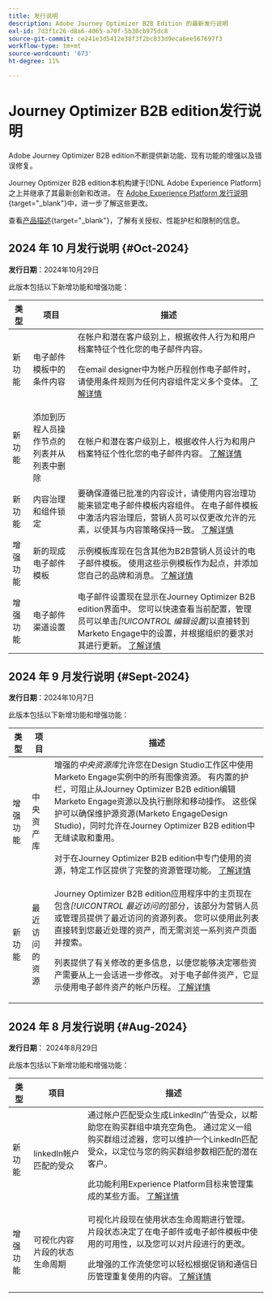 ```yaml
---
title: 发行说明
description: Adobe Journey Optimizer B2B Edition 的最新发行说明
exl-id: 7d3f1c26-d8a6-4065-a70f-5b30cb975dc8
source-git-commit: ce241e3d5412e38f3f2bc833d9eca6ee567697f3
workflow-type: tm+mt
source-wordcount: '673'
ht-degree: 11%

---
```


# Journey Optimizer B2B edition发行说明

Adobe Journey Optimizer B2B edition不断提供新功能、现有功能的增强以及错误修复。

Journey Optimizer B2B edition本机构建于[!DNL Adobe Experience Platform]之上并继承了其最新创新和改进。 在 [Adobe Experience Platform 发行说明](https://experienceleague.adobe.com/zh-hans/docs/experience-platform/release-notes/latest){target="_blank"}中，进一步了解这些更改。

查看[产品描述](https://helpx.adobe.com/legal/product-descriptions/adobe-journey-optimizer-b2b.html){target="_blank"}，了解有关授权、性能护栏和限制的信息。

## 2024 年 10 月发行说明 {#Oct-2024}

**发行日期**：2024年10月29日

此版本包括以下新增功能和增强功能：

| 类型 | 项目 | 描述 |
| ---- | ---- | ----------- |
| 新功能 | 电子邮件模板中的条件内容 | 在帐户和潜在客户级别上，根据收件人行为和用户档案特征个性化您的电子邮件内容。 <p>在email designer中为帐户历程创作电子邮件时，请使用条件规则为任何内容组件定义多个变体。 <a href="../content/conditional-content.md">了解详情</a> |
| 新功能 | 添加到历程人员操作节点的列表并从列表中删除 | 在帐户和潜在客户级别上，根据收件人行为和用户档案特征个性化您的电子邮件内容。 <a href="../journeys/journey-nodes.md#action-nodes">了解详情</a> |
| 新功能 | 内容治理和组件锁定 | 要确保遵循已批准的内容设计，请使用内容治理功能来锁定电子邮件模板内容组件。 在电子邮件模板中激活内容治理后，营销人员可以仅更改允许的元素，以使其与内容策略保持一致。 <a href="../content/template-content-governance.md">了解详情</a> |
| 增强功能 | 新的现成电子邮件模板 | 示例模板库现在包含其他为B2B营销人员设计的电子邮件模板。 使用这些示例模板作为起点，并添加您自己的品牌和消息。 <a href="../content/email-templates.md#select-a-design-template">了解详情</a> |
| 增强功能 | 电子邮件渠道设置 | 电子邮件设置现在显示在Journey Optimizer B2B edition界面中。 您可以快速查看当前配置，管理员可以单击&#x200B;_[!UICONTROL 编辑设置]_&#x200B;以直接转到Marketo Engage中的设置，并根据组织的要求对其进行更新。 <a href="../admin/configure-channels-emails.md">了解详情</a> |

## 2024 年 9 月发行说明 {#Sept-2024}

**发行日期**：2024年10月7日

此版本包括以下新增功能和增强功能：

| 类型 | 项目 | 描述 |
| ---- | ---- | ----------- |
| 增强功能 | 中央资产库 | 增强的&#x200B;_中央资源库_&#x200B;允许您在Design Studio工作区中使用Marketo Engage实例中的所有图像资源。 有内置的护栏，可阻止从Journey Optimizer B2B edition编辑Marketo Engage资源以及执行删除和移动操作。 这些保护可以确保维护源资源(Marketo EngageDesign Studio)，同时允许在Journey Optimizer B2B edition中无缝读取和重用。<p>对于在Journey Optimizer B2B edition中专门使用的资源，特定工作区提供了完整的资源管理功能。 <a href="../content/marketo-engage-design-studio.md">了解详情</a> |
| 新功能 | 最近访问的资源 | Journey Optimizer B2B edition应用程序中的主页现在包含&#x200B;_[!UICONTROL 最近访问的]_&#x200B;部分，该部分为营销人员或管理员提供了最近访问的资源列表。 您可以使用此列表直接转到您最近处理的资产，而无需浏览一系列资产页面并搜索。 <p>列表提供了有关修改的更多信息，以便您能够决定哪些资产需要从上一会话进一步修改。 对于电子邮件资产，它显示使用电子邮件资产的帐户历程。 <a href="../home-page.md">了解详情</a> |

## 2024 年 8 月发行说明 {#Aug-2024}

**发行日期**： 2024年8月29日

此版本包括以下新增功能和增强功能：

| 类型 | 项目 | 描述 |
| ---- | ---- | ----------- |
| 新功能 | linkedIn帐户匹配的受众 | 通过帐户匹配受众生成LinkedIn广告受众，以帮助您在购买群组中填充空角色。 通过定义一组购买群组过滤器，您可以维护一个LinkedIn匹配受众，以定位与您的购买群组参数相匹配的潜在客户。 <p>此功能利用Experience Platform目标来管理集成的某些方面。 <a href="../data/linkedin-account-matched-audiences.md">了解详情</a> |
| 增强功能 | 可视化内容片段的状态生命周期 | 可视化片段现在使用状态生命周期进行管理。 片段状态决定了在电子邮件或电子邮件模板中使用的可用性，以及您可以对片段进行的更改。 <p>此增强的工作流使您可以轻松根据促销和通信日历管理重复使用的内容。 <a href="../content/fragments.md#fragment-status-and-lifecycle">了解详情</a> |
